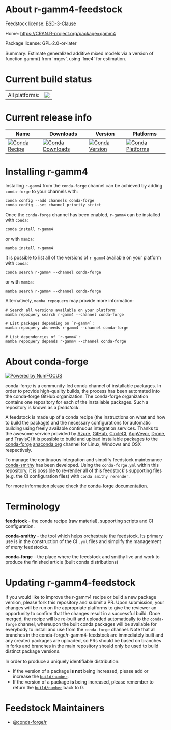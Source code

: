 About r-gamm4-feedstock
=======================

Feedstock license: [BSD-3-Clause](https://github.com/conda-forge/r-gamm4-feedstock/blob/main/LICENSE.txt)

Home: https://CRAN.R-project.org/package=gamm4

Package license: GPL-2.0-or-later

Summary: Estimate generalized additive mixed models via a version of function gamm() from 'mgcv', using 'lme4' for estimation.

Current build status
====================


<table><tr><td>All platforms:</td>
    <td>
      <a href="https://dev.azure.com/conda-forge/feedstock-builds/_build/latest?definitionId=2637&branchName=main">
        <img src="https://dev.azure.com/conda-forge/feedstock-builds/_apis/build/status/r-gamm4-feedstock?branchName=main">
      </a>
    </td>
  </tr>
</table>

Current release info
====================

| Name | Downloads | Version | Platforms |
| --- | --- | --- | --- |
| [![Conda Recipe](https://img.shields.io/badge/recipe-r--gamm4-green.svg)](https://anaconda.org/conda-forge/r-gamm4) | [![Conda Downloads](https://img.shields.io/conda/dn/conda-forge/r-gamm4.svg)](https://anaconda.org/conda-forge/r-gamm4) | [![Conda Version](https://img.shields.io/conda/vn/conda-forge/r-gamm4.svg)](https://anaconda.org/conda-forge/r-gamm4) | [![Conda Platforms](https://img.shields.io/conda/pn/conda-forge/r-gamm4.svg)](https://anaconda.org/conda-forge/r-gamm4) |

Installing r-gamm4
==================

Installing `r-gamm4` from the `conda-forge` channel can be achieved by adding `conda-forge` to your channels with:

```
conda config --add channels conda-forge
conda config --set channel_priority strict
```

Once the `conda-forge` channel has been enabled, `r-gamm4` can be installed with `conda`:

```
conda install r-gamm4
```

or with `mamba`:

```
mamba install r-gamm4
```

It is possible to list all of the versions of `r-gamm4` available on your platform with `conda`:

```
conda search r-gamm4 --channel conda-forge
```

or with `mamba`:

```
mamba search r-gamm4 --channel conda-forge
```

Alternatively, `mamba repoquery` may provide more information:

```
# Search all versions available on your platform:
mamba repoquery search r-gamm4 --channel conda-forge

# List packages depending on `r-gamm4`:
mamba repoquery whoneeds r-gamm4 --channel conda-forge

# List dependencies of `r-gamm4`:
mamba repoquery depends r-gamm4 --channel conda-forge
```


About conda-forge
=================

[![Powered by
NumFOCUS](https://img.shields.io/badge/powered%20by-NumFOCUS-orange.svg?style=flat&colorA=E1523D&colorB=007D8A)](https://numfocus.org)

conda-forge is a community-led conda channel of installable packages.
In order to provide high-quality builds, the process has been automated into the
conda-forge GitHub organization. The conda-forge organization contains one repository
for each of the installable packages. Such a repository is known as a *feedstock*.

A feedstock is made up of a conda recipe (the instructions on what and how to build
the package) and the necessary configurations for automatic building using freely
available continuous integration services. Thanks to the awesome service provided by
[Azure](https://azure.microsoft.com/en-us/services/devops/), [GitHub](https://github.com/),
[CircleCI](https://circleci.com/), [AppVeyor](https://www.appveyor.com/),
[Drone](https://cloud.drone.io/welcome), and [TravisCI](https://travis-ci.com/)
it is possible to build and upload installable packages to the
[conda-forge](https://anaconda.org/conda-forge) [anaconda.org](https://anaconda.org/)
channel for Linux, Windows and OSX respectively.

To manage the continuous integration and simplify feedstock maintenance
[conda-smithy](https://github.com/conda-forge/conda-smithy) has been developed.
Using the ``conda-forge.yml`` within this repository, it is possible to re-render all of
this feedstock's supporting files (e.g. the CI configuration files) with ``conda smithy rerender``.

For more information please check the [conda-forge documentation](https://conda-forge.org/docs/).

Terminology
===========

**feedstock** - the conda recipe (raw material), supporting scripts and CI configuration.

**conda-smithy** - the tool which helps orchestrate the feedstock.
                   Its primary use is in the construction of the CI ``.yml`` files
                   and simplify the management of *many* feedstocks.

**conda-forge** - the place where the feedstock and smithy live and work to
                  produce the finished article (built conda distributions)


Updating r-gamm4-feedstock
==========================

If you would like to improve the r-gamm4 recipe or build a new
package version, please fork this repository and submit a PR. Upon submission,
your changes will be run on the appropriate platforms to give the reviewer an
opportunity to confirm that the changes result in a successful build. Once
merged, the recipe will be re-built and uploaded automatically to the
`conda-forge` channel, whereupon the built conda packages will be available for
everybody to install and use from the `conda-forge` channel.
Note that all branches in the conda-forge/r-gamm4-feedstock are
immediately built and any created packages are uploaded, so PRs should be based
on branches in forks and branches in the main repository should only be used to
build distinct package versions.

In order to produce a uniquely identifiable distribution:
 * If the version of a package **is not** being increased, please add or increase
   the [``build/number``](https://docs.conda.io/projects/conda-build/en/latest/resources/define-metadata.html#build-number-and-string).
 * If the version of a package **is** being increased, please remember to return
   the [``build/number``](https://docs.conda.io/projects/conda-build/en/latest/resources/define-metadata.html#build-number-and-string)
   back to 0.

Feedstock Maintainers
=====================

* [@conda-forge/r](https://github.com/orgs/conda-forge/teams/r/)

